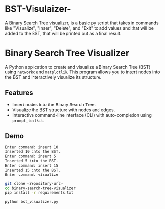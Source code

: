 # BST-Visulaizer-
A Binary Search Tree visualizer, is a basic py script that takes in commands like "Visualize", "Inser", "Delete", and "Exit" to add values and that will be added to the BST, that will be printed out as a final result. 

# Binary Search Tree Visualizer

A Python application to create and visualize a Binary Search Tree (BST) using `networkx` and `matplotlib`. This program allows you to insert nodes into the BST and interactively visualize its structure.

## Features

- Insert nodes into the Binary Search Tree.
- Visualize the BST structure with nodes and edges.
- Interactive command-line interface (CLI) with auto-completion using `prompt_toolkit`.

## Demo

```bash
Enter command: insert 10
Inserted 10 into the BST.
Enter command: insert 5
Inserted 5 into the BST.
Enter command: insert 15
Inserted 15 into the BST.
Enter command: visualize

git clone <repository-url>
cd binary-search-tree-visualizer
pip install -r requirements.txt

python bst_visualizer.py
